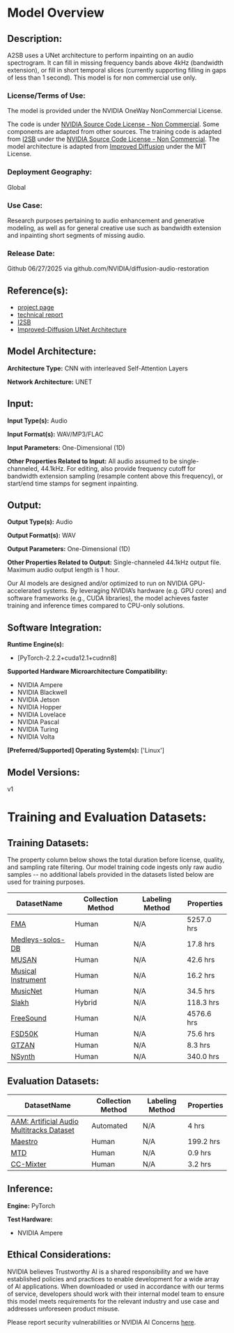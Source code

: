 #  Model Overview

## Description: 
A2SB uses a UNet architecture to perform inpainting on an audio spectrogram. It can fill in missing frequency bands above 4kHz (bandwidth extension), or fill in short temporal slices (currently supporting filling in gaps of less than 1 second). This model is for non commercial use only.

### License/Terms of Use:
The model is provided under the NVIDIA OneWay NonCommercial License. 

The code is under [NVIDIA Source Code License - Non Commercial](https://github.com/NVlabs/I2SB/blob/master/LICENSE). Some components are adapted from other sources. The training code is adapted from [I2SB](https://github.com/NVlabs/I2SB) under the [NVIDIA Source Code License - Non Commercial](https://github.com/NVlabs/I2SB/blob/master/LICENSE). The model architecture is adapted from [Improved Diffusion](https://github.com/openai/improved-diffusion/blob/main/LICENSE) under the MIT License. 

### Deployment Geography:
Global

### Use Case:
Research purposes pertaining to audio enhancement and generative modeling, as well as for general creative use such as bandwidth extension and inpainting short segments of missing audio.

### Release Date:
Github 06/27/2025 via github.com/NVIDIA/diffusion-audio-restoration

## Reference(s):
- [project page](https://research.nvidia.com/labs/adlr/A2SB)
- [technical report](https://arxiv.org/abs/2501.11311)
- [I2SB](https://github.com/NVlabs/I2SB)
- [Improved-Diffusion UNet Architecture](https://github.com/openai/improved-diffusion/blob/main/improved_diffusion/unet.py) 


## Model Architecture:
**Architecture Type:** CNN with interleaved Self-Attention Layers

**Network Architecture:** UNET



## Input: 
**Input Type(s):** Audio

**Input Format(s):** WAV/MP3/FLAC

**Input Parameters:** One-Dimensional (1D)

**Other Properties Related to Input:** All audio assumed to be single-channeled, 44.1kHz. For editing, also provide frequency cutoff for bandwidth extension sampling (resample content above this frequency), or start/end time stamps for segment inpainting.

## Output: 
**Output Type(s):** Audio

**Output Format(s):** WAV

**Output Parameters:** One-Dimensional (1D)

**Other Properties Related to Output:** Single-channeled 44.1kHz output file. Maximum audio output length is 1 hour.

Our AI models are designed and/or optimized to run on NVIDIA GPU-accelerated systems. By leveraging NVIDIA’s hardware (e.g. GPU cores) and software frameworks (e.g., CUDA libraries), the model achieves faster training and inference times compared to CPU-only solutions.

## Software Integration:
**Runtime Engine(s):**
* [PyTorch-2.2.2+cuda12.1+cudnn8]


**Supported Hardware Microarchitecture Compatibility:**
* NVIDIA Ampere
* NVIDIA Blackwell 
* NVIDIA Jetson  
* NVIDIA Hopper 
* NVIDIA Lovelace 
* NVIDIA Pascal
* NVIDIA Turing 
* NVIDIA Volta


**[Preferred/Supported] Operating System(s):**
['Linux']

## Model Versions:
v1

# Training and Evaluation Datasets:

## Training Datasets:

The property column below shows the total duration before license, quality, and sampling rate filtering. Our model training code ingests only raw audio samples -- no additional labels provided in the datasets listed below are used for training purposes.

| DatasetName | Collection Method | Labeling Method | Properties |
| ------ |  ------ | ------ | ------ | 
| [FMA](https://github.com/mdeff/fma) | Human | N/A | 5257.0 hrs |
| [Medleys-solos-DB](https://medleydb.weebly.com/) | Human | N/A | 17.8 hrs| 
| [MUSAN](https://www.openslr.org/17/)  | Human | N/A | 42.6 hrs | 
| [Musical Instrument](https://www.kaggle.com/datasets/soumendraprasad/musical-instruments-sound-dataset) | Human| N/A | 16.2 hrs | 
| [MusicNet](https://zenodo.org/records/5120004) | Human | N/A | 34.5 hrs | 
| [Slakh](https://github.com/ethman/slakh-utils)  | Hybrid | N/A | 118.3 hrs| 
| [FreeSound](https://freesound.org/)  | Human | N/A | 4576.6 hrs| 
| [FSD50K](https://zenodo.org/records/4060432)  | Human | N/A | 75.6 hrs| 
| [GTZAN](http://marsyas.info/index.html)  | Human | N/A | 8.3 hrs| 
| [NSynth](https://magenta.tensorflow.org/datasets/nsynth)  | Human | N/A | 340.0 hrs| 


## Evaluation Datasets:
| DatasetName | Collection Method | Labeling Method | Properties |
| ------  | ------ | ------ | ------ | 
| [AAM: Artificial Audio Multitracks Dataset](https://zenodo.org/records/5794629) | Automated | N/A | 4 hrs | 
| [Maestro](https://magenta.tensorflow.org/datasets/maestro) | Human | N/A | 199.2 hrs | 
| [MTD](https://www.audiolabs-erlangen.de/resources/MIR/MTD) | Human | N/A | 0.9 hrs | 
| [CC-Mixter](https://members.loria.fr/ALiutkus/kam/) | Human | N/A | 3.2 hrs | 
 

## Inference:
**Engine:** PyTorch

**Test Hardware:**
* NVIDIA Ampere

## Ethical Considerations:
NVIDIA believes Trustworthy AI is a shared responsibility and we have established policies and practices to enable development for a wide array of AI applications.  When downloaded or used in accordance with our terms of service, developers should work with their internal model team to ensure this model meets requirements for the relevant industry and use case and addresses unforeseen product misuse. 

Please report security vulnerabilities or NVIDIA AI Concerns [here](https://www.nvidia.com/en-us/support/submit-security-vulnerability/).